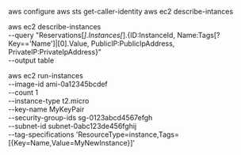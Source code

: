 aws configure
aws sts get-caller-identity 
aws ec2 describe-intances

aws ec2 describe-instances \
    --query "Reservations[*].Instances[*].{ID:InstanceId, Name:Tags[?Key=='Name']|[0].Value, PublicIP:PublicIpAddress, PrivateIP:PrivateIpAddress}" \
    --output table



aws ec2 run-instances \
  --image-id ami-0a12345bcdef \
  --count 1 \
  --instance-type t2.micro \
  --key-name MyKeyPair \
  --security-group-ids sg-0123abcd4567efgh \
  --subnet-id subnet-0abc123de456fghij \
  --tag-specifications 'ResourceType=instance,Tags=[{Key=Name,Value=MyNewInstance}]'
